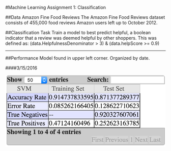 #Machine Learning Assignment 1: Classification


##Data 
Amazon Fine Food Reviews The Amazon Fine Food Reviews dataset consists of 455,000 food reviews Amazon users left up to October 2012. 

##Classification Task
Train a model to best predict helpful, a boolean indicator that a review was deemed helpful by other shoppers. This was defined as:
(data.HelpfulnessDenominator > 3) & (data.helpScore >= 0.9)  

--------------
##Performance 
Model found in upper left corner. Organized by date. 

####3/15/2016

![](Plots/SVM3_15.png)

